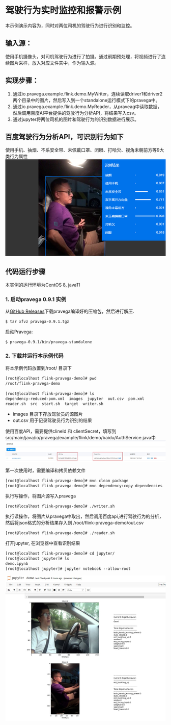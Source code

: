 # 驾驶行为实时监控和报警示例

本示例演示内容为，同时对两位司机的驾驶行为进行识别和监控。

## 输入源：

使用手机摄像头，对司机驾驶行为进行了拍摄。通过前期预处理，将视频进行了连续图片采样，放入对应文件夹中，作为输入源。


## 实现步骤：

1. 通过io.pravega.example.flink.demo.MyWriter，连续读取driver1和driver2两个目录中的图片，然后写入到一个standalone运行模式下的pravega中。
2. 通过io.pravega.example.flink.demo.MyReader，从praveag中读取数据，然后调用百度AI平台提供的驾驶行为分析API，将结果写入csv。
3. 通过jupyter将两位司机的图片和驾驶行为的识别数据进行展示。


## 百度驾驶行为分析API，可识别行为如下

使用手机、抽烟、不系安全带、未佩戴口罩、闭眼、打哈欠、视角未朝前方等9大类行为属性
![zone](./resource/result.png)


## 代码运行步骤

本实例的运行环境为CentOS 8, java11
### 1. 启动pravega 0.9.1 实例

从[GitHub Releases](https://github.com/pravega/pravega/releases)下载pravega编译好的压缩包，然后进行解压.

```
$ tar xfvz pravega-0.9.1.tgz
```

启动Pravega:

```
$ pravega-0.9.1/bin/pravega-standalone
```

### 2. 下载并运行本示例代码

将本示例代码放置到/root/ 目录下
```
[root@localhost flink-pravega-demo]# pwd
/root/flink-pravega-demo

[root@localhost flink-pravega-demo]# ls
dependency-reduced-pom.xml  images  jupyter  out.csv  pom.xml  reader.sh  src  start.sh  target  writer.sh
```

- images 目录下存放驾驶员的源图片
- out.csv 用于记录驾驶员行为识别的结果

使用百度API，需要提供clineId 和 clientSecret，填写到src/main/java/io/pravega/example/flink/demo/baidu/AuthService.java中
![zone](./resource/app.jpg)

第一次使用时，需要编译和拷贝依赖文件
```
[root@localhost flink-pravega-demo]# mvn clean package
[root@localhost flink-pravega-demo]# mvn dependency:copy-dependencies
```

执行写操作，将图片源写入pravega
```
[root@localhost flink-pravega-demo]# ./writer.sh
```

执行读操作，将图片从pravega中取出，然后调用百度api,进行驾驶行为的分析，然后将json格式的分析结果存入到 /root/flink-pravega-demo/out.csv
```
[root@localhost flink-pravega-demo]# ./reader.sh
```

打开jupyter, 在浏览器中查看识别结果
```
[root@localhost flink-pravega-demo]# cd jupyter/
[root@localhost jupyter]# ls
demo.ipynb
[root@localhost jupyter]# jupyter notebook --allow-root

```

![zone](./resource/jupyter.jpg)

